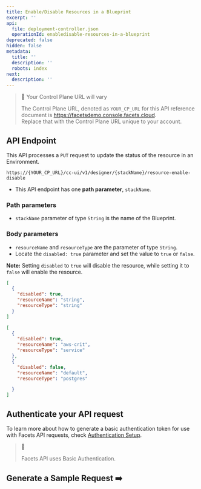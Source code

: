 ```yaml
---
title: Enable/Disable Resources in a Blueprint
excerpt: ''
api:
  file: deployment-controller.json
  operationId: enabledisable-resources-in-a-blueprint
deprecated: false
hidden: false
metadata:
  title: ''
  description: ''
  robots: index
next:
  description: ''
---
```

> 🚧 Your Control Plane URL will vary
> 
> The Control Plane URL, denoted as <code>YOUR_CP_URL</code> for this API reference document is <https://facetsdemo.console.facets.cloud>.  
> Replace that with the Control Plane URL unique to your account.

## API Endpoint

This API processes a `PUT` request to update the status of the resource in an Environment.

```text Hover on the Text and Click the Notepad icon to Copy
https://{YOUR_CP_URL}/cc-ui/v1/designer/{stackName}/resource-enable-disable
```

- This API endpoint has one **path parameter**, `stackName`.

### **Path parameters**

- `stackName` parameter of type `String` is the name of the Blueprint.

### **Body parameters**

- `resourceName` and `resourceType` are the parameter of type `String`.
- Locate the `disabled: true` parameter and set the value to `true` or `false`.

**Note:** Setting `disabled` to `true` will disable the resource, while setting it to `false` will enable the resource.

```json resource
[
  {
    "disabled": true,
    "resourceName": "string",
    "resourceType": "string"
  }
]
```
```json Example
[  
  {  
    "disabled": true,
    "resourceName": "aws-crit",  
    "resourceType": "service"  
  },  
  {  
    "disabled": false,
    "resourceName": "default",
    "resourceType": "postgres"

  }  
]
```

## **Authenticate your API request**

To learn more about how to generate a basic authentication token for use with Facets API requests, check [Authentication Setup](ref:authentication-setup).

> 📘 
> 
> Facets API uses Basic Authentication.

## Generate a Sample Request ➡️